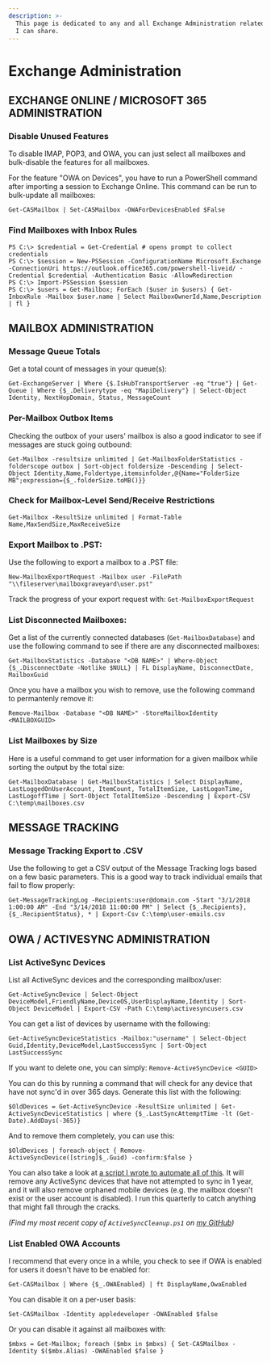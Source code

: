 ```yaml
---
description: >-
  This page is dedicated to any and all Exchange Administration related content
  I can share.
---
```


# Exchange Administration

## EXCHANGE ONLINE / MICROSOFT 365 ADMINISTRATION

### Disable Unused Features

To disable IMAP, POP3, and OWA, you can just select all mailboxes and bulk-disable the features for all mailboxes.

For the feature "OWA on Devices", you have to run a PowerShell command after importing a session to Exchange Online. This command can be run to bulk-update all mailboxes:

```text
Get-CASMailbox | Set-CASMailbox -OWAForDevicesEnabled $False
```

### Find Mailboxes with Inbox Rules

```text
PS C:\> $credential = Get-Credential # opens prompt to collect credentials
PS C:\> $session = New-PSSession -ConfigurationName Microsoft.Exchange -ConnectionUri https://outlook.office365.com/powershell-liveid/ -Credential $credential -Authentication Basic -AllowRedirection
PS C:\> Import-PSSession $session
PS C:\> $users = Get-Mailbox; ForEach ($user in $users) { Get-InboxRule -Mailbox $user.name | Select MailboxOwnerId,Name,Description | fl }
```

## MAILBOX ADMINISTRATION

### Message Queue Totals

Get a total count of messages in your queue\(s\):

`Get-ExchangeServer | Where {$.IsHubTransportServer -eq "true"} | Get-Queue | Where {$_.Deliverytype -eq "MapiDelivery"} | Select-Object Identity, NextHopDomain, Status, MessageCount`

###  Per-Mailbox Outbox Items

Checking the outbox of your users' mailbox is also a good indicator to see if messages are stuck going outbound:

`Get-Mailbox -resultsize unlimited | Get-MailboxFolderStatistics -folderscope outbox | Sort-object foldersize -Descending | Select-Object Identity,Name,Foldertype,itemsinfolder,@{Name="FolderSize MB";expression={$_.folderSize.toMB()}}`

### Check for Mailbox-Level Send/Receive Restrictions

`Get-Mailbox -ResultSize unlimited | Format-Table Name,MaxSendSize,MaxReceiveSize`

### Export Mailbox to .PST:

Use the following to export a mailbox to a .PST file:

`New-MailboxExportRequest -Mailbox user -FilePath "\\fileserver\mailboxgraveyard\user.pst"`

Track the progress of your export request with: `Get-MailboxExportRequest`

### List Disconnected Mailboxes:

Get a list of the currently connected databases \(`Get-MailboxDatabase`\) and use the following command to see if there are any disconnected mailboxes:

`Get-MailboxStatistics -Database "<DB NAME>" | Where-Object {$_.DisconnectDate -Notlike $NULL} | FL DisplayName, DisconnectDate, MailboxGuid`

Once you have a mailbox you wish to remove, use the following command to permantenly remove it:

`Remove-Mailbox -Database "<DB NAME>" -StoreMailboxIdentity <MAILBOXGUID>`

### List Mailboxes by Size

Here is a useful command to get user information for a given mailbox while sorting the output by the total size:

`Get-MailboxDatabase | Get-MailboxStatistics | Select DisplayName, LastLoggedOnUserAccount, ItemCount, TotalItemSize, LastLogonTime, LastLogoffTime | Sort-Object TotalItemSize -Descending | Export-CSV C:\temp\mailboxes.csv`

## MESSAGE TRACKING

### Message Tracking Export to .CSV

Use the following to get a CSV output of the Message Tracking logs based on a few basic parameters. This is a good way to track individual emails that fail to flow properly:

`Get-MessageTrackingLog -Recipients:user@domain.com -Start "3/1/2018 1:00:00 AM" -End "3/14/2018 11:00:00 PM" | Select {$_.Recipients}, {$_.RecipientStatus}, * | Export-Csv C:\temp\user-emails.csv`

## OWA / ACTIVESYNC ADMINISTRATION

### List ActiveSync Devices

List all ActiveSync devices and the corresponding mailbox/user:

`Get-ActiveSyncDevice | Select-Object DeviceModel,FriendlyName,DeviceOS,UserDisplayName,Identity | Sort-Object DeviceModel | Export-CSV -Path C:\temp\activesyncusers.csv`

You can get a list of devices by username with the following:

`Get-ActiveSyncDeviceStatistics -Mailbox:"username" | Select-Object Guid,Identity,DeviceModel,LastSuccessSync | Sort-Object LastSuccessSync`

If you want to delete one, you can simply: `Remove-ActiveSyncDevice <GUID>`

You can do this by running a command that will check for any device that have not sync'd in over 365 days. Generate this list with the following:

`$OldDevices = Get-ActiveSyncDevice -ResultSize unlimited | Get-ActiveSyncDeviceStatistics | where {$_.LastSyncAttemptTime -lt (Get-Date).AddDays(-365)}`

And to remove them completely, you can use this:

`$OldDevices | foreach-object { Remove-ActiveSyncDevice([string]$_.Guid) -confirm:$false }`

You can also take a look at [a script I wrote to automate all of this](https://github.com/burmat/burmatscripts/blob/master/powershell/ActiveSyncCleanup.ps1). It will remove any ActiveSync devices that have not attempted to sync in 1 year, and it will also remove orphaned mobile devices \(e.g. the mailbox doesn't exist or the user account is disabled\). I run this quarterly to catch anything that might fall through the cracks.

_\(Find my most recent copy of `ActiveSyncCleanup.ps1` on_ [_my GitHub_](https://github.com/burmat/burmatscripts/blob/master/powershell/ActiveSyncCleanup.ps1)_\)_

### List Enabled OWA Accounts

I recommend that every once in a while, you check to see if OWA is enabled for users it doesn't have to be enabled for:

`Get-CASMailbox | Where {$_.OWAEnabled} | ft DisplayName,OwaEnabled`

You can disable it on a per-user basis:

`Set-CASMailbox -Identity appledeveloper -OWAEnabled $false`

Or you can disable it against all mailboxes with:

`$mbxs = Get-Mailbox; foreach ($mbx in $mbxs) { Set-CASMailbox -Identity $($mbx.Alias) -OWAEnabled $false }`

